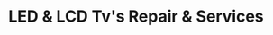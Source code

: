 ---
title: "LED & LCD Tv's Repair & Services"
url: /karachi/led-and-lcd-tvs-repair-and-services/
shop: shop
---